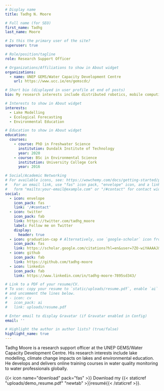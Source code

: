 ```yaml
---
# Display name
title: Tadhg N. Moore

# Full name (for SEO)
first_name: Tadhg
last_name: Moore

# Is this the primary user of the site?
superuser: true

# Role/position/tagline
role: Research Support Officer

# Organizations/Affiliations to show in About widget
organizations:
  - name: UNEP GEMS/Water Capacity Development Centre
    url: https://www.ucc.ie/en/gemscdc/

# Short bio (displayed in user profile at end of posts)
bio: My research interests include distributed robotics, mobile computing and programmable matter.

# Interests to show in About widget
interests:
  - Lake Modelling
  - Ecological Forecasting
  - Environmental Education

# Education to show in About widget
education:
  courses:
    - course: PhD in Freshwater Science 
      institution: Dundalk Institute of Technology
      year: 2020
    - course: BSc in Environmental Science
      institution: University College Cork
      year: 2016

# Social/Academic Networking
# For available icons, see: https://wowchemy.com/docs/getting-started/page-builder/#icons
#   For an email link, use "fas" icon pack, "envelope" icon, and a link in the
#   form "mailto:your-email@example.com" or "/#contact" for contact widget.
social:
  - icon: envelope
    icon_pack: fas
    link: '/#contact'
  - icon: twitter
    icon_pack: fab
    link: https://twitter.com/tadhg_moore
    label: Follow me on Twitter
    display:
      header: true
  - icon: graduation-cap # Alternatively, use `google-scholar` icon from `ai` icon pack
    icon_pack: fas
    link: https://scholar.google.com/citations?hl=en&user=7ZO-wiYAAAAJ&view_op=list_works&authuser=1&sortby=pubdate
  - icon: github
    icon_pack: fab
    link: https://github.com/tadhg-moore
  - icon: linkedin
    icon_pack: fab
    link: https://www.linkedin.com/in/tadhg-moore-7895sd343/

# Link to a PDF of your resume/CV.
# To use: copy your resume to `static/uploads/resume.pdf`, enable `ai` icons in `params.yaml`,
# and uncomment the lines below.
# - icon: cv
#   icon_pack: ai
#   link: uploads/resume.pdf

# Enter email to display Gravatar (if Gravatar enabled in Config)
email: ''

# Highlight the author in author lists? (true/false)
highlight_name: true
---
```


Tadhg  Moore is a research support officer at the UNEP GEMS/Water Capacity Development Centre. His research interests include lake modelling, climate change impacts on lakes and environmental education. He develops and delivers online training courses in water quality monitoring to water professionals globally.


{{< icon name="download" pack="fas" >}} Download my {{< staticref "uploads/demo_resume.pdf" "newtab" >}}resumé{{< /staticref >}}.
